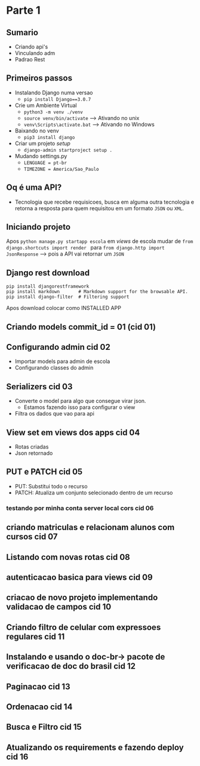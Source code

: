 # Parte 1

## Sumario

- Criando api's 
- Vinculando adm 
- Padrao Rest

## Primeiros passos

- Instalando Django numa versao
    - `pip install Django==3.0.7`
- Crie um Ambiente Virtual
    - `python3 -m venv ./venv`
    - `source venv/bin/activate` --> Ativando no unix
    - `venv\Scripts\activate.bat` --> Ativando no Windows
- Baixando no venv
    - `pip3 install django` 
- Criar um projeto *setup*
  - `django-admin startproject setup .`
- Mudando settings.py
  - `LENGUAGE = pt-br`
  - `TIMEZONE = America/Sao_Paulo`

## Oq é uma API?

- Tecnologia que recebe requisicoes, busca em alguma outra tecnologia e retorna a resposta para quem requisitou em um formato `JSON` ou `XML`.

## Iniciando projeto 

Apos `python manage.py startapp escola`  em *views* de escola mudar de `from django.shortcuts import render ` para `from django.http import JsonResponse` --> pois a API vai retornar um `JSON`


## Django rest download

```
pip install djangorestframework
pip install markdown       # Markdown support for the browsable API.
pip install django-filter  # Filtering support
```
 Apos download colocar como INSTALLED APP

## Criando models commit_id = 01 (cid 01)

## Configurando admin  cid 02

- Importar models para admin de escola
- Configurando classes do admin
  
## Serializers  cid 03

- Converte o model para algo que consegue virar json.
    - Estamos fazendo isso para configurar o view 
- Filtra os dados que vao para api

## View set em views dos apps cid 04

- Rotas criadas
- Json retornado

## PUT e PATCH cid 05

- PUT: Substitui todo o recurso 
- PATCH: Atualiza um conjunto selecionado dentro de um recurso

### testando por minha conta server local cors cid 06

## criando matriculas e relacionam alunos com cursos cid 07

## Listando com novas rotas cid 08

## autenticacao basica para views cid 09


## criacao de novo projeto implementando validacao de campos cid 10

## Criando filtro de celular com expressoes regulares cid 11

## Instalando e usando o doc-br-> pacote de verificacao de doc do brasil cid 12  

## Paginacao cid 13

## Ordenacao cid 14

## Busca e Filtro cid 15

## Atualizando os requirements e fazendo deploy cid 16